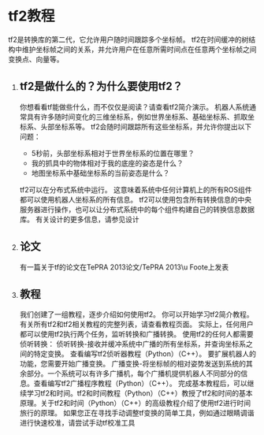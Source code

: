 # tf2教程



  tf2是转换库的第二代，它允许用户随时间跟踪多个坐标帧。
  tf2在时间缓冲的树结构中维护坐标帧之间的关系，并允许用户在任意所需时间点在任意两个坐标帧之间变换点、向量等。


  1. ## tf2是做什么的？为什么要使用tf2？

      你想看看tf能做些什么，而不仅仅是阅读？请查看tf2简介演示。
      机器人系统通常具有许多随时间变化的三维坐标系，例如世界坐标系、基础坐标系、抓取坐标系、头部坐标系等。
      tf2会随时间跟踪所有这些坐标系，并允许你提出以下问题：
      
      - 5秒前，头部坐标系相对于世界坐标系的位置在哪里？
      - 我的抓具中的物体相对于我的底座的姿态是什么？
      - 地图坐标系中基础坐标系的当前姿态是什么？


      tf2可以在分布式系统中运行。
      这意味着系统中任何计算机上的所有ROS组件都可以使用机器人坐标系的所有信息。
      tf2可以使用包含所有转换信息的中央服务器进行操作，也可以让分布式系统中的每个组件构建自己的转换信息数据库。
      有关设计的更多信息，请参见设计



  2. ## 论文

      有一篇关于tf的论文在TePRA 2013论文/TePRA 2013\u Foote上发表
    
    
    
  3. ## 教程

      我们创建了一组教程，逐步介绍如何使用tf2。
      你可以开始学习tf2简介教程。
      有关所有tf2和tf2相关教程的完整列表，请查看教程页面。
      实际上，任何用户都可以使用tf2执行两个任务，监听转换和广播转换。
      使用tf2的任何人都需要侦听转换：
      侦听转换-接收并缓冲系统中广播的所有坐标系，并查询坐标系之间的特定变换。
      查看编写tf2侦听器教程（Python）（C++）。
      要扩展机器人的功能，您需要开始广播变换。
      广播变换-将坐标帧的相对姿势发送到系统的其余部分。一个系统可以有许多广播机，每个广播机提供机器人不同部分的信息。查看编写tf2广播程序教程（Python）（C++）。
      完成基本教程后，可以继续学习tf2和时间。tf2和时间教程（Python）（C++）教授了tf2和时间的基本原理。关于tf2和时间（Python）（C++）的高级教程介绍了使用tf2进行时间旅行的原理。
      如果您正在寻找手动调整tf变换的简单工具，例如通过眼睛调谐进行快速校准，请尝试手动tf校准工具
